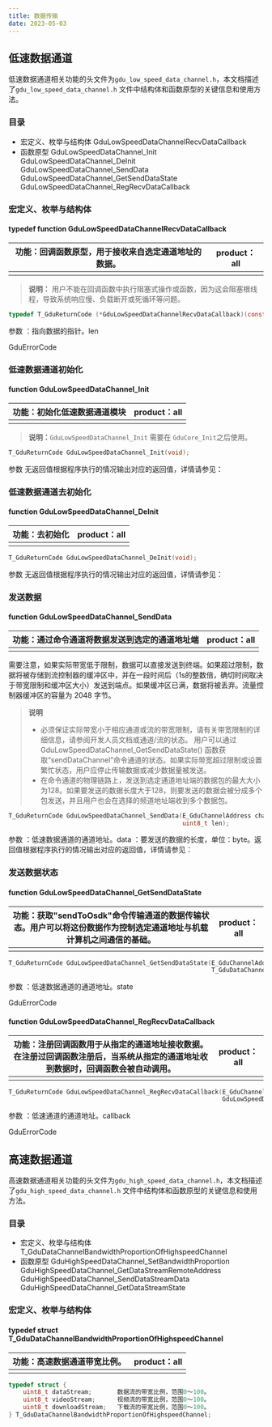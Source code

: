 ```yaml
---
title: 数据传输
date: 2023-05-03
---
```




## 低速数据通道

低速数据通道相关功能的头文件为`gdu_low_speed_data_channel.h`，本文档描述了`gdu_low_speed_data_channel.h` 文件中结构体和函数原型的关键信息和使用方法。

### 目录

- 宏定义、枚举与结构体
  GduLowSpeedDataChannelRecvDataCallback
- 函数原型
  GduLowSpeedDataChannel_Init
  GduLowSpeedDataChannel_DeInit
  GduLowSpeedDataChannel_SendData
  GduLowSpeedDataChannel_GetSendDataState
  GduLowSpeedDataChannel_RegRecvDataCallback

### 宏定义、枚举与结构体

#### typedef function GduLowSpeedDataChannelRecvDataCallback

| 功能：回调函数原型，用于接收来自选定通道地址的数据。 | product：all |
| ---------------------------------------------------- | ------------ |
|                                                      |              |

> **说明：** 用户不能在回调函数中执行阻塞式操作或函数，因为这会阻塞根线程，导致系统响应慢、负载断开或死循环等问题。

```c
typedef T_GduReturnCode (*GduLowSpeedDataChannelRecvDataCallback)(const uint8_t *data, uint16_t len);
```

参数
：指向数据的指针。len

GduErrorCode

### 低速数据通道初始化

#### function GduLowSpeedDataChannel_Init

| 功能：初始化低速数据通道模块 | product：all |
| ---------------------------- | ------------ |
|                              |              |

> **说明：**`GduLowSpeedDataChannel_Init` 需要在 `GduCore_Init`之后使用。

```c
T_GduReturnCode GduLowSpeedDataChannel_Init(void);
```

参数 无返回值根据程序执行的情况输出对应的返回值，详情请参见：

### 低速数据通道去初始化

#### function GduLowSpeedDataChannel_DeInit

| 功能：去初始化 | product：all |
| -------------- | ------------ |
|                |              |

```c
T_GduReturnCode GduLowSpeedDataChannel_DeInit(void);
```

参数 无返回值根据程序执行的情况输出对应的返回值，详情请参见：

### 发送数据

#### function GduLowSpeedDataChannel_SendData

| 功能：通过命令通道将数据发送到选定的通道地址端 | product：all |
| ---------------------------------------------- | ------------ |
|                                                |              |

需要注意，如果实际带宽低于限制，数据可以直接发送到终端。如果超过限制，数据将被存储到流控制器的缓冲区中，并在一段时间后（1s的整数倍，确切时间取决于带宽限制和缓冲区大小）发送到端点。如果缓冲区已满，数据将被丢弃。流量控制器缓冲区的容量为 2048 字节。

> **说明**
>
> - 必须保证实际带宽小于相应通道或流的带宽限制，请有关带宽限制的详细信息，请参阅开发人员文档或通道/流的状态。 用户可以通过GduLowSpeedDataChannel_GetSendDataState() 函数获取“sendDataChannel”命令通道的状态。如果实际带宽超过限制或设置繁忙状态，用户应停止传输数据或减少数据量被发送。
> - 在命令通道的物理链路上，发送到选定通道地址端的数据包的最大大小为128。如果要发送的数据长度大于128，则要发送的数据会被分成多个包发送，并且用户也会在选择的频道地址端收到多个数据包。

```c
T_GduReturnCode GduLowSpeedDataChannel_SendData(E_GduChannelAddress channelAddress, const uint8_t *data,
                                                uint8_t len);
```

参数
：低速数据通道的通道地址。data
：要发送的数据的长度，单位：byte。返回值根据程序执行的情况输出对应的返回值，详情请参见：

### 发送数据状态

#### function GduLowSpeedDataChannel_GetSendDataState

| 功能：获取"sendToOsdk"命令传输通道的数据传输状态。用户可以将这份数据作为控制选定通道地址与机载计算机之间通信的基础。 | product：all |
| ------------------------------------------------------------ | ------------ |
|                                                              |              |

```c
T_GduReturnCode GduLowSpeedDataChannel_GetSendDataState(E_GduChannelAddress channelAddress,
                                                        T_GduDataChannelState *state);
```

参数
：低速数据通道的通道地址。state

GduErrorCode

#### function GduLowSpeedDataChannel_RegRecvDataCallback

| 功能：注册回调函数用于从指定的通道地址接收数据。在注册过回调函数注册后，当系统从指定的通道地址收到数据时，回调函数会被自动调用。 | product：all |
| ------------------------------------------------------------ | ------------ |
|                                                              |              |

```c
T_GduReturnCode GduLowSpeedDataChannel_RegRecvDataCallback(E_GduChannelAddress channelAddress,
                                                           GduLowSpeedDataChannelRecvDataCallback callback);
```

参数
：低速通道的通道地址。callback

GduErrorCode

## 高速数据通道

高速数据通道相关功能的头文件为`gdu_high_speed_data_channel.h`，本文档描述了`gdu_high_speed_data_channel.h` 文件中结构体和函数原型的关键信息和使用方法。

### 目录

- 宏定义、枚举与结构体
  T_GduDataChannelBandwidthProportionOfHighspeedChannel
- 函数原型
  GduHighSpeedDataChannel_SetBandwidthProportion
  GduHighSpeedDataChannel_GetDataStreamRemoteAddress
  GduHighSpeedDataChannel_SendDataStreamData
  GduHighSpeedDataChannel_GetDataStreamState

### 宏定义、枚举与结构体

#### typedef struct T_GduDataChannelBandwidthProportionOfHighspeedChannel

| 功能：高速数据通道带宽比例。 | product：all |
| ---------------------------- | ------------ |
|                              |              |

```c
typedef struct {
    uint8_t dataStream;       数据流的带宽比例，范围0～100。
    uint8_t videoStream;      视频流的带宽比例，范围0～100。
    uint8_t downloadStream;   下载流的带宽比例，范围0～100。
} T_GduDataChannelBandwidthProportionOfHighspeedChannel;
```
